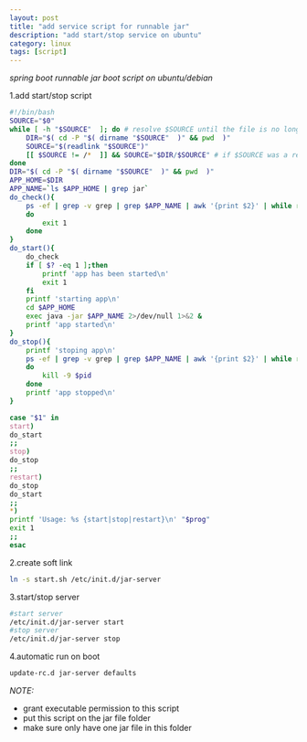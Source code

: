 ```yaml
---
layout: post
title: "add service script for runnable jar"
description: "add start/stop service on ubuntu"
category: linux
tags: [script]
---
```


*spring boot runnable jar boot script on ubuntu/debian*

1.add start/stop script
```bash
#!/bin/bash
SOURCE="$0"
while [ -h "$SOURCE"  ]; do # resolve $SOURCE until the file is no longer a symlink
    DIR="$( cd -P "$( dirname "$SOURCE"  )" && pwd  )"
    SOURCE="$(readlink "$SOURCE")"
    [[ $SOURCE != /*  ]] && SOURCE="$DIR/$SOURCE" # if $SOURCE was a relative symlink, we need to resolve it relative to the path where the symlink file was located
done
DIR="$( cd -P "$( dirname "$SOURCE"  )" && pwd  )"
APP_HOME=$DIR
APP_NAME=`ls $APP_HOME | grep jar`
do_check(){
	ps -ef | grep -v grep | grep $APP_NAME | awk '{print $2}' | while read pid
	do
		exit 1
	done
}
do_start(){
	do_check
	if [ $? -eq 1 ];then
		printf 'app has been started\n'
		exit 1
	fi
	printf 'starting app\n'
	cd $APP_HOME
	exec java -jar $APP_NAME 2>/dev/null 1>&2 &
	printf 'app started\n'
}
do_stop(){
	printf 'stoping app\n'
	ps -ef | grep -v grep | grep $APP_NAME | awk '{print $2}' | while read pid
	do
		kill -9 $pid
	done
	printf 'app stopped\n'
}

case "$1" in
start)
do_start
;;
stop)
do_stop
;;
restart)
do_stop
do_start
;;
*)
printf 'Usage: %s {start|stop|restart}\n' "$prog"
exit 1
;;
esac
```

2.create soft link
```bash
ln -s start.sh /etc/init.d/jar-server
```

3.start/stop server
```bash
#start server
/etc/init.d/jar-server start
#stop server
/etc/init.d/jar-server stop
```

4.automatic run on boot
```bash
update-rc.d jar-server defaults
```

*NOTE:*
- grant executable permission to this script
- put this script on the jar file folder
- make sure only have one jar file in this folder